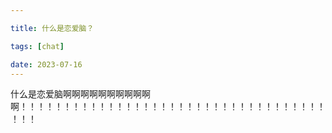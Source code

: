 ```yaml
---

title: 什么是恋爱脑？

tags: [chat]

date: 2023-07-16
---
```


什么是恋爱脑啊啊啊啊啊啊啊啊啊啊啊！！！！！！！！！！！！！！！！！！！！！！！！！！！！！！！！！！！！！！
